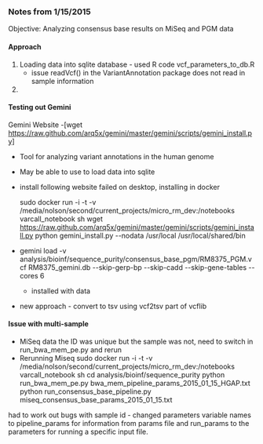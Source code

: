 ### Notes from 1/15/2015

Objective:
Analyzing consensus base results on MiSeq and PGM data

#### Approach
1. Loading data into sqlite database - used R code vcf_parameters_to_db.R
	* issue readVcf() in the VariantAnnotation package does not read in sample information
2. 

#### Testing out Gemini
Gemini Website -[wget https://raw.github.com/arq5x/gemini/master/gemini/scripts/gemini_install.py]
* Tool for analyzing variant annotations in the human genome
* May be able to use to load data into sqlite
* install following website failed on desktop, installing in docker

	sudo docker run -i -t -v /media/nolson/second/current_projects/micro_rm_dev:/notebooks varcall_notebook sh
	wget https://raw.github.com/arq5x/gemini/master/gemini/scripts/gemini_install.py
	python gemini_install.py --nodata /usr/local /usr/local/shared/bin
* gemini load -v analysis/bioinf/sequence_purity/consensus_base_pgm/RM8375_PGM.vcf RM8375_gemini.db --skip-gerp-bp --skip-cadd --skip-gene-tables --cores 6
	* installed with data 
* new approach - convert to tsv using vcf2tsv part of vcflib

#### Issue with multi-sample
* MiSeq data the ID was unique but the sample was not, need to switch in run_bwa_mem_pe.py and rerun
* Rerunning Miseq
	sudo docker run -i -t -v /media/nolson/second/current_projects/micro_rm_dev:/notebooks varcall_notebook sh
	cd analysis/bioinf/sequence_purity
	python run_bwa_mem_pe.py bwa_mem_pipeline_params_2015_01_15_HGAP.txt
	python run_consensus_base_pipeline.py miseq_consensus_base_params_2015_01_15.txt

had to work out bugs with sample id - changed parameters variable names to pipeline_params for information from params file and run_params to the parameters for running a specific input file.


